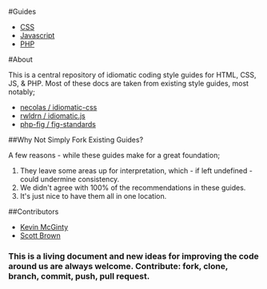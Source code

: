 #Guides
* [CSS](https://github.com/dtrenz/style-guides/blob/master/guides/CSS.md)
* [Javascript](https://github.com/dtrenz/style-guides/blob/master/guides/JS.md)
* [PHP](https://github.com/dtrenz/style-guides/blob/master/guides/PHP.md)


#About

This is a central repository of idiomatic coding style guides for HTML, CSS, JS, &amp; PHP.  Most of these docs are taken from existing style guides, most notably;

* [necolas / idiomatic-css](https://github.com/necolas/idiomatic-css)
* [rwldrn / idiomatic.js](https://github.com/rwldrn/idiomatic.js/)
* [php-fig / fig-standards](https://github.com/php-fig/fig-standards)


##Why Not Simply Fork Existing Guides?

A few reasons - while these guides make for a great foundation;

1. They leave some areas up for interpretation, which - if left undefined - could undermine consistency.
2. We didn't agree with 100% of the recommendations in these guides.
3. It's just nice to have them all in one location.


##Contributors

* [Kevin McGinty](https://github.com/atomicframeworks)
* [Scott Brown](https://github.com/dbrown75)

 
### This is a living document and new ideas for improving the code around us are always welcome. Contribute: fork, clone, branch, commit, push, pull request.

